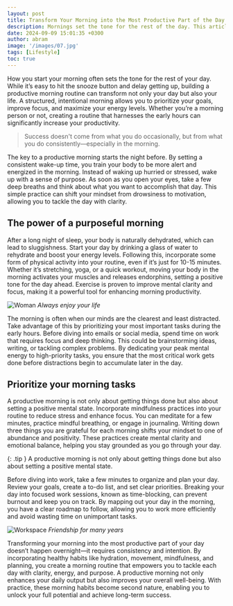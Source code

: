```yaml
---
layout: post
title: Transform Your Morning into the Most Productive Part of the Day
description: Mornings set the tone for the rest of the day. This article will guide you through creating rituals that help you start your day with energy and positivity. Learn practical tips to maximize your morning productivity and set yourself up for success.
date: 2024-09-09 15:01:35 +0300
author: abram
image: '/images/07.jpg'
tags: [Lifestyle]
toc: true
---
```


How you start your morning often sets the tone for the rest of your day. While it’s easy to hit the snooze button and delay getting up, building a productive morning routine can transform not only your day but also your life. A structured, intentional morning allows you to prioritize your goals, improve focus, and maximize your energy levels. Whether you’re a morning person or not, creating a routine that harnesses the early hours can significantly increase your productivity.

> Success doesn't come from what you do occasionally, but from what you do consistently—especially in the morning.

The key to a productive morning starts the night before. By setting a consistent wake-up time, you train your body to be more alert and energized in the morning. Instead of waking up hurried or stressed, wake up with a sense of purpose. As soon as you open your eyes, take a few deep breaths and think about what you want to accomplish that day. This simple practice can shift your mindset from drowsiness to motivation, allowing you to tackle the day with clarity.

## The power of a purposeful morning

After a long night of sleep, your body is naturally dehydrated, which can lead to sluggishness. Start your day by drinking a glass of water to rehydrate and boost your energy levels. Following this, incorporate some form of physical activity into your routine, even if it’s just for 10-15 minutes. Whether it’s stretching, yoga, or a quick workout, moving your body in the morning activates your muscles and releases endorphins, setting a positive tone for the day ahead. Exercise is proven to improve mental clarity and focus, making it a powerful tool for enhancing morning productivity.

![Woman]({{site.baseurl}}/images/07-1.jpg)
*Always enjoy your life*

The morning is often when our minds are the clearest and least distracted. Take advantage of this by prioritizing your most important tasks during the early hours. Before diving into emails or social media, spend time on work that requires focus and deep thinking. This could be brainstorming ideas, writing, or tackling complex problems. By dedicating your peak mental energy to high-priority tasks, you ensure that the most critical work gets done before distractions begin to accumulate later in the day.

## Prioritize your morning tasks

A productive morning is not only about getting things done but also about setting a positive mental state. Incorporate mindfulness practices into your routine to reduce stress and enhance focus. You can meditate for a few minutes, practice mindful breathing, or engage in journaling. Writing down three things you are grateful for each morning shifts your mindset to one of abundance and positivity. These practices create mental clarity and emotional balance, helping you stay grounded as you go through your day.

{: .tip }
A productive morning is not only about getting things done but also about setting a positive mental state.

Before diving into work, take a few minutes to organize and plan your day. Review your goals, create a to-do list, and set clear priorities. Breaking your day into focused work sessions, known as time-blocking, can prevent burnout and keep you on track. By mapping out your day in the morning, you have a clear roadmap to follow, allowing you to work more efficiently and avoid wasting time on unimportant tasks.

![Workspace]({{site.baseurl}}/images/07-2.jpg)
*Friendship for many years*

Transforming your morning into the most productive part of your day doesn’t happen overnight—it requires consistency and intention. By incorporating healthy habits like hydration, movement, mindfulness, and planning, you create a morning routine that empowers you to tackle each day with clarity, energy, and purpose. A productive morning not only enhances your daily output but also improves your overall well-being. With practice, these morning habits become second nature, enabling you to unlock your full potential and achieve long-term success.